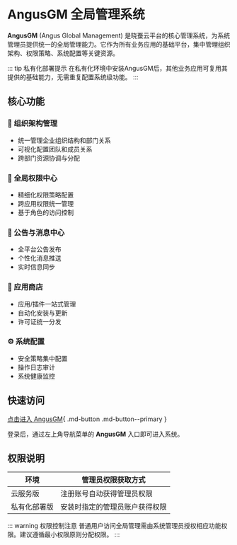 # AngusGM 全局管理系统

**AngusGM** (Angus Global Management) 是晓蚕云平台的核心管理系统，为系统管理员提供统一的全局管理能力。它作为所有业务应用的基础平台，集中管理组织架构、权限策略、系统配置等关键资源。

::: tip 私有化部署提示
在私有化环境中安装AngusGM后，其他业务应用可复用其提供的基础能力，无需重复配置系统级功能。
:::

## 核心功能

### 🏢 组织架构管理
- 统一管理企业组织结构和部门关系
- 可视化配置团队和成员关系
- 跨部门资源协调与分配

### 🔐 全局权限中心
- 精细化权限策略配置
- 跨应用权限统一管理
- 基于角色的访问控制

### 📢 公告与消息中心
- 全平台公告发布
- 个性化消息推送
- 实时信息同步

### 🛒 应用商店
- 应用/插件一站式管理
- 自动化安装与更新
- 许可证统一分发

### ⚙️ 系统配置
- 安全策略集中配置
- 操作日志审计
- 系统健康监控

## 快速访问

[点击进入 AngusGM](https://gm.xcan.cloud/signin){ .md-button .md-button--primary }

登录后，通过左上角导航菜单的 **AngusGM** 入口即可进入系统。

## 权限说明

| 环境         | 管理员权限获取方式                 |
|--------------|----------------------------------|
| 云服务版     | 注册账号自动获得管理员权限         |
| 私有化部署版 | 安装时指定的管理员账户获得权限     |

::: warning 权限控制注意
普通用户访问全局管理需由系统管理员授权相应功能权限。建议遵循最小权限原则分配权限。
:::